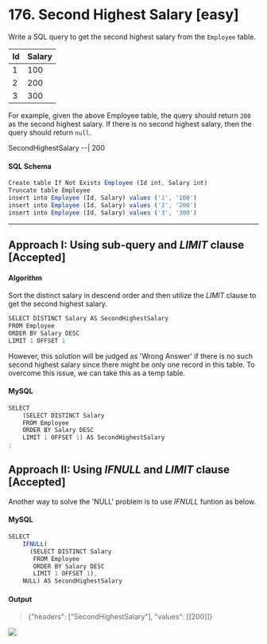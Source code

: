 # 176. Second Highest Salary [easy]

Write a SQL query to get the second highest salary from the `Employee` table.

Id | Salary
-- | ----
1  | 100
2  | 200
3  | 300

For example, given the above Employee table, the query should return `200` as the second highest salary. If there is no second highest salary, then the query should return `null`.

SecondHighestSalary
--|
200           

#### SQL Schema
```javascript
Create table If Not Exists Employee (Id int, Salary int)
Truncate table Employee
insert into Employee (Id, Salary) values ('1', '100')
insert into Employee (Id, Salary) values ('2', '200')
insert into Employee (Id, Salary) values ('3', '300')
```
---
## Approach I: Using sub-query and _LIMIT_ clause [Accepted]
#### Algorithm

Sort the distinct salary in descend order and then utilize the _LIMIT_ clause to get the second highest salary.

```javascript
SELECT DISTINCT Salary AS SecondHighestSalary
FROM Employee
ORDER BY Salary DESC
LIMIT 1 OFFSET 1
```

However, this solution will be judged as 'Wrong Answer' if there is no such second highest salary since there might be only one record in this table. To overcome this issue, we can take this as a temp table.

#### MySQL
```javascript
SELECT
    (SELECT DISTINCT Salary
    FROM Employee
    ORDER BY Salary DESC
    LIMIT 1 OFFSET 1) AS SecondHighestSalary
;
```
## Approach II: Using _IFNULL_ and _LIMIT_ clause [Accepted]
Another way to solve the 'NULL' problem is to use _IFNULL_ funtion as below.

#### MySQL
```javascript
SELECT
    IFNULL(
      (SELECT DISTINCT Salary
       FROM Employee
       ORDER BY Salary DESC
       LIMIT 1 OFFSET 1),
    NULL) AS SecondHighestSalary
```
#### Output
> {"headers": ["SecondHighestSalary"], "values": [[200]]}

![](https://github.com/AlexaWu/Leetcode/blob/main/SQL%20illustration/limit%20offset.png)
